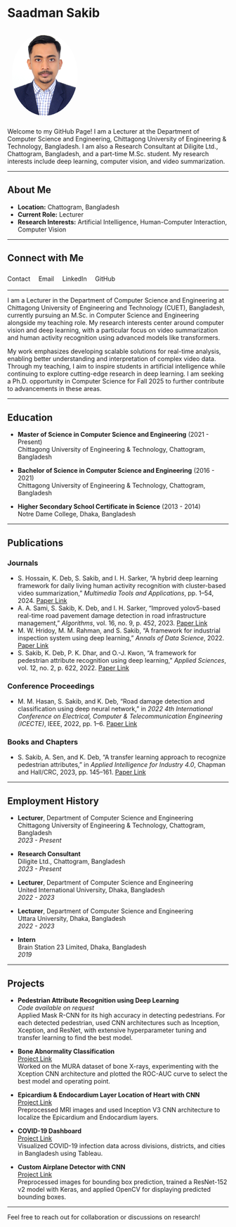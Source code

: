 # Saadman Sakib

<img src="assets/img/CUET_Saadman_Sakib.jpg" alt="Saadman Sakib" width="150" style="border-radius: 50%; margin: 10px;">

Welcome to my GitHub Page! I am a Lecturer at the Department of Computer Science and Engineering, Chittagong University of Engineering & Technology, Bangladesh. I am also a Research Consultant at Diligite Ltd., Chattogram, Bangladesh, and a part-time M.Sc. student. My research interests include deep learning, computer vision, and video summarization.

---

## About Me
- **Location:** Chattogram, Bangladesh
- **Current Role:** Lecturer
- **Research Interests:** Artificial Intelligence, Human-Computer Interaction, Computer Vision

---

## Connect with Me

<div style="margin-top: 10px;">
    <a href="tel:+8801521334417" style="text-decoration: none; margin-right: 15px;" target="_blank">
        <i class="fas fa-phone" style="font-size: 24px;"></i> Contact
    </a>
    <a href="mailto:saadmansakib110442@gmail.com" style="text-decoration: none; margin-right: 15px;" target="_blank">
        <i class="fas fa-envelope" style="font-size: 24px;"></i> Email
    </a>
    <a href="https://www.linkedin.com/in/your-linkedin-profile" style="text-decoration: none; margin-right: 15px;" target="_blank">
        <i class="fab fa-linkedin" style="font-size: 24px;"></i> LinkedIn
    </a>
    <a href="https://github.com/saadman110442" style="text-decoration: none; margin-right: 15px;" target="_blank">
        <i class="fab fa-github" style="font-size: 24px;"></i> GitHub
    </a>
</div>

---

I am a Lecturer in the Department of Computer Science and Engineering at Chittagong University of Engineering and Technology (CUET), Bangladesh, currently pursuing an M.Sc. in Computer Science and Engineering alongside my teaching role. My research interests center around computer vision and deep learning, with a particular focus on video summarization and human activity recognition using advanced models like transformers.

My work emphasizes developing scalable solutions for real-time analysis, enabling better understanding and interpretation of complex video data. Through my teaching, I aim to inspire students in artificial intelligence while continuing to explore cutting-edge research in deep learning. I am seeking a Ph.D. opportunity in Computer Science for Fall 2025 to further contribute to advancements in these areas.

---

## Education

- **Master of Science in Computer Science and Engineering** (2021 - Present)  
  Chittagong University of Engineering & Technology, Chattogram, Bangladesh  
  

- **Bachelor of Science in Computer Science and Engineering** (2016 - 2021)  
  Chittagong University of Engineering & Technology, Chattogram, Bangladesh  
 

- **Higher Secondary School Certificate in Science** (2013 - 2014)  
  Notre Dame College, Dhaka, Bangladesh  
  

---

## Publications

### Journals
- S. Hossain, K. Deb, S. Sakib, and I. H. Sarker, “A hybrid deep learning framework for daily living human activity recognition with cluster-based video summarization,” *Multimedia Tools and Applications*, pp. 1–54, 2024.
[Paper Link](https://doi.org/10.1007/s11042-024-19022-0) 
- A. A. Sami, S. Sakib, K. Deb, and I. H. Sarker, “Improved yolov5-based real-time road pavement damage detection in road infrastructure management,” *Algorithms*, vol. 16, no. 9, p. 452, 2023.
[Paper Link](https://doi.org/10.3390/a16090452)
- M. W. Hridoy, M. M. Rahman, and S. Sakib, “A framework for industrial inspection system using deep learning,” *Annals of Data Science*, 2022.
[Paper Link](https://doi.org/10.1007/s40745-022-00437-1)
- S. Sakib, K. Deb, P. K. Dhar, and O.-J. Kwon, “A framework for pedestrian attribute recognition using deep learning,” *Applied Sciences*, vol. 12, no. 2, p. 622, 2022.
[Paper Link](https://doi.org/10.3390/app12020622)

### Conference Proceedings
- M. M. Hasan, S. Sakib, and K. Deb, “Road damage detection and classification using deep neural network,” in *2022 4th International Conference on Electrical, Computer & Telecommunication Engineering (ICECTE)*, IEEE, 2022, pp. 1–6.
[Paper Link](https://doi.org/10.1109/ICECTE57896.2022.10114508)

### Books and Chapters
- S. Sakib, A. Sen, and K. Deb, “A transfer learning approach to recognize pedestrian attributes,” in *Applied Intelligence for Industry 4.0*, Chapman and Hall/CRC, 2023, pp. 145–161.
[Paper Link](https://doi.org/10.1109/ICECTE57896.2022.10114508)

---

## Employment History

- **Lecturer**, Department of Computer Science and Engineering  
  Chittagong University of Engineering & Technology, Chattogram, Bangladesh  
  *2023 - Present*

- **Research Consultant**  
  Diligite Ltd., Chattogram, Bangladesh  
  *2023 - Present*

- **Lecturer**, Department of Computer Science and Engineering  
  United International University, Dhaka, Bangladesh  
  *2022 - 2023*

- **Lecturer**, Department of Computer Science and Engineering  
  Uttara University, Dhaka, Bangladesh  
  *2022 - 2023*

- **Intern**  
  Brain Station 23 Limited, Dhaka, Bangladesh  
  *2019*

---

## Projects

- **Pedestrian Attribute Recognition using Deep Learning**  
  *Code available on request*  
  Applied Mask R-CNN for its high accuracy in detecting pedestrians. For each detected pedestrian, used CNN architectures such as Inception, Xception, and ResNet, with extensive hyperparameter tuning and transfer learning to find the best model.

- **Bone Abnormality Classification**  
  [Project Link](https://github.com/saadman110442/Bone-Abnormality)  
  Worked on the MURA dataset of bone X-rays, experimenting with the Xception CNN architecture and plotted the ROC-AUC curve to select the best model and operating point.

- **Epicardium & Endocardium Layer Location of Heart with CNN**  
  [Project Link](https://github.com/saadman110442/epicardium_endocardium_localization)  
  Preprocessed MRI images and used Inception V3 CNN architecture to localize the Epicardium and Endocardium layers.

- **COVID-19 Dashboard**  
  [Project Link](https://public.tableau.com/app/profile/saadman.sakib/viz/BDCovid19/Dash1Division)  
  Visualized COVID-19 infection data across divisions, districts, and cities in Bangladesh using Tableau.

- **Custom Airplane Detector with CNN**  
  [Project Link](https://github.com/saadman110442/custom_airplane_detector)  
  Preprocessed images for bounding box prediction, trained a ResNet-152 v2 model with Keras, and applied OpenCV for displaying predicted bounding boxes.

---

Feel free to reach out for collaboration or discussions on research!
